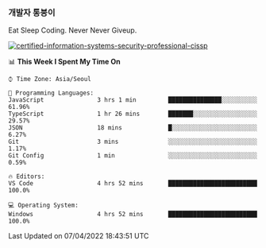### 개발자 통붕이
Eat Sleep Coding.
Never Never Giveup.

[![certified-information-systems-security-professional-cissp](https://user-images.githubusercontent.com/44606727/157613689-acd84ec6-5f8f-4e79-89d9-a8d51f033634.png)](https://www.credly.com/badges/f394a010-85a0-450b-9136-8043af01d71c/public_url)

<!--START_SECTION:waka-->
📊 **This Week I Spent My Time On** 

```text
⌚︎ Time Zone: Asia/Seoul

💬 Programming Languages: 
JavaScript               3 hrs 1 min         ███████████████░░░░░░░░░░   61.96% 
TypeScript               1 hr 26 mins        ███████░░░░░░░░░░░░░░░░░░   29.57% 
JSON                     18 mins             █░░░░░░░░░░░░░░░░░░░░░░░░   6.27% 
Git                      3 mins              ░░░░░░░░░░░░░░░░░░░░░░░░░   1.17% 
Git Config               1 min               ░░░░░░░░░░░░░░░░░░░░░░░░░   0.59%

🔥 Editors: 
VS Code                  4 hrs 52 mins       █████████████████████████   100.0%

💻 Operating System: 
Windows                  4 hrs 52 mins       █████████████████████████   100.0%

```


 Last Updated on 07/04/2022 18:43:51 UTC
<!--END_SECTION:waka-->
